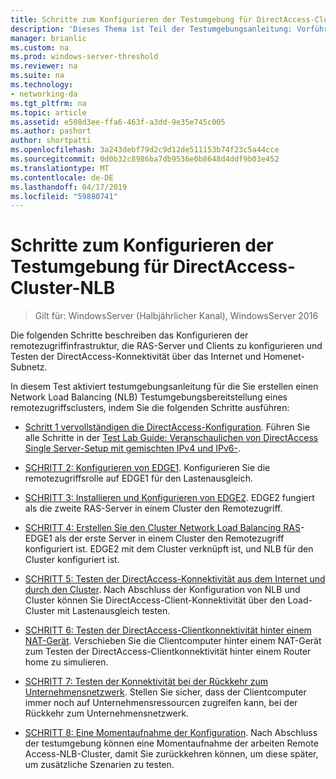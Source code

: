 ```yaml
---
title: Schritte zum Konfigurieren der Testumgebung für DirectAccess-Cluster-NLB
description: 'Dieses Thema ist Teil der Testumgebungsanleitung: Vorführen von DirectAccess in einem Cluster mit Windows NLB für Windows Server 2016'
manager: brianlic
ms.custom: na
ms.prod: windows-server-threshold
ms.reviewer: na
ms.suite: na
ms.technology:
- networking-da
ms.tgt_pltfrm: na
ms.topic: article
ms.assetid: e508d3ee-ffa6-463f-a3dd-9e35e745c005
ms.author: pashort
author: shortpatti
ms.openlocfilehash: 3a243debf79d2c9d12de511153b74f23c5a44cce
ms.sourcegitcommit: 0d0b32c8986ba7db9536e0b8648d4ddf9b03e452
ms.translationtype: MT
ms.contentlocale: de-DE
ms.lasthandoff: 04/17/2019
ms.locfileid: "59880741"
---
```

# <a name="steps-for-configuring-the-directaccess-cluster-nlb-test-lab"></a>Schritte zum Konfigurieren der Testumgebung für DirectAccess-Cluster-NLB

>Gilt für: WindowsServer (Halbjährlicher Kanal), WindowsServer 2016

Die folgenden Schritte beschreiben das Konfigurieren der remotezugriffinfrastruktur, die RAS-Server und Clients zu konfigurieren und Testen der DirectAccess-Konnektivität über das Internet und Homenet-Subnetz.  
  
In diesem Test aktiviert testumgebungsanleitung für die Sie erstellen einen Network Load Balancing (NLB) Testumgebungsbereitstellung eines remotezugriffsclusters, indem Sie die folgenden Schritte ausführen:  
  
-   [Schritt 1 vervollständigen die DirectAccess-Konfiguration](STEP-1-Complete-the-DirectAccess-Configuration.md). Führen Sie alle Schritte in der [Test Lab Guide: Veranschaulichen von DirectAccess Single Server-Setup mit gemischten IPv4 und IPv6-](https://go.microsoft.com/fwlink/p/?LinkId=237004).  
  
-   [SCHRITT 2: Konfigurieren von EDGE1](STEP-2-Configure-EDGE1.md). Konfigurieren Sie die remotezugriffsrolle auf EDGE1 für den Lastenausgleich.  
  
-   [SCHRITT 3: Installieren und Konfigurieren von EDGE2](STEP-3-Install-and-Configure-EDGE2.md). EDGE2 fungiert als die zweite RAS-Server in einem Cluster den Remotezugriff.  
  
-   [SCHRITT 4: Erstellen Sie den Cluster Network Load Balancing RAS](STEP-4-Create-the-Network-Load-Balanced-Remote-Access-Cluster.md)-EDGE1 als der erste Server in einem Cluster den Remotezugriff konfiguriert ist. EDGE2 mit dem Cluster verknüpft ist, und NLB für den Cluster konfiguriert ist.  
  
-   [SCHRITT 5: Testen der DirectAccess-Konnektivität aus dem Internet und durch den Cluster](STEP-5-Test-DirectAccess-Connectivity-from-the-Internet-and-Through-the-Cluster.md). Nach Abschluss der Konfiguration von NLB und Cluster können Sie DirectAccess-Client-Konnektivität über den Load-Cluster mit Lastenausgleich testen.  
  
-   [SCHRITT 6: Testen der DirectAccess-Clientkonnektivität hinter einem NAT-Gerät](STEP-6-Test-DirectAccess-Client-Connectivity-from-Behind-a-NAT-Device.md). Verschieben Sie die Clientcomputer hinter einem NAT-Gerät zum Testen der DirectAccess-Clientkonnektivität hinter einem Router home zu simulieren.  
  
-   [SCHRITT 7: Testen der Konnektivität bei der Rückkehr zum Unternehmensnetzwerk](STEP-7-Test-Connectivity-When-Returning-to-the-Corpnet.md). Stellen Sie sicher, dass der Clientcomputer immer noch auf Unternehmensressourcen zugreifen kann, bei der Rückkehr zum Unternehmensnetzwerk.  
  
-   [SCHRITT 8: Eine Momentaufnahme der Konfiguration](da-cluster-nlb-s8-snapshot.md). Nach Abschluss der testumgebung können eine Momentaufnahme der arbeiten Remote Access-NLB-Cluster, damit Sie zurückkehren können, um diese später, um zusätzliche Szenarien zu testen.  
  


